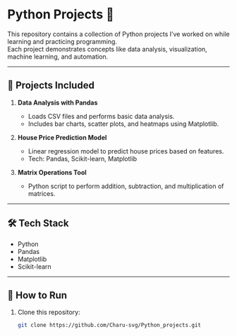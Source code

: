 # Python Projects 🚀

This repository contains a collection of Python projects I’ve worked on while learning and practicing programming.  
Each project demonstrates concepts like data analysis, visualization, machine learning, and automation.

---

## 📌 Projects Included
  
1. **Data Analysis with Pandas**  
   - Loads CSV files and performs basic data analysis.  
   - Includes bar charts, scatter plots, and heatmaps using Matplotlib.  

2. **House Price Prediction Model**  
   - Linear regression model to predict house prices based on features.  
   - Tech: Pandas, Scikit-learn, Matplotlib  

3. **Matrix Operations Tool**  
   - Python script to perform addition, subtraction, and multiplication of matrices.  

---

## 🛠️ Tech Stack
- Python  
- Pandas  
- Matplotlib  
- Scikit-learn  

---

## 📂 How to Run
1. Clone this repository:
   ```bash
   git clone https://github.com/Charu-svg/Python_projects.git
